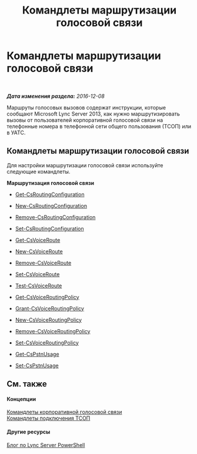 ﻿---
title: Командлеты маршрутизации голосовой связи
TOCTitle: Командлеты маршрутизации голосовой связи
ms:assetid: 8f05b25e-cc62-4d85-a5d8-4ed56f28dfbf
ms:mtpsurl: https://technet.microsoft.com/ru-ru/library/Gg416494(v=OCS.15)
ms:contentKeyID: 49310488
ms.date: 12/10/2016
mtps_version: v=OCS.15
ms.translationtype: HT
---

# Командлеты маршрутизации голосовой связи

 

_**Дата изменения раздела:** 2016-12-08_

Маршруты голосовых вызовов содержат инструкции, которые сообщают Microsoft Lync Server 2013, как нужно маршрутизировать вызовы от пользователей корпоративной голосовой связи на телефонные номера в телефонной сети общего пользования (ТСОП) или в УАТС.

## Командлеты маршрутизации голосовой связи

Для настройки маршрутизации голосовой связи используйте следующие командлеты.

**Маршрутизация голосовой связи**

  -   
    [Get-CsRoutingConfiguration](get-csroutingconfiguration.md)

  -   
    [New-CsRoutingConfiguration](new-csroutingconfiguration.md)

  -   
    [Remove-CsRoutingConfiguration](remove-csroutingconfiguration.md)

  -   
    [Set-CsRoutingConfiguration](set-csroutingconfiguration.md)

  -   
    [Get-CsVoiceRoute](get-csvoiceroute.md)

  -   
    [New-CsVoiceRoute](new-csvoiceroute.md)

  -   
    [Remove-CsVoiceRoute](remove-csvoiceroute.md)

  -   
    [Set-CsVoiceRoute](set-csvoiceroute.md)

  -   
    [Test-CsVoiceRoute](test-csvoiceroute.md)

  - [Get-CsVoiceRoutingPolicy](get-csvoiceroutingpolicy.md)

  - [Grant-CsVoiceRoutingPolicy](grant-csvoiceroutingpolicy.md)

  - [New-CsVoiceRoutingPolicy](new-csvoiceroutingpolicy.md)

  - [Remove-CsVoiceRoutingPolicy](remove-csvoiceroutingpolicy.md)

  - [Set-CsVoiceRoutingPolicy](set-csvoiceroutingpolicy.md)

  -   
    [Get-CsPstnUsage](get-cspstnusage.md)

  -   
    [Set-CsPstnUsage](set-cspstnusage.md)

## См. также

#### Концепции

[Командлеты корпоративной голосовой связи](lync-server-2013-enterprise-voice-cmdlets.md)  
[Командлеты подключения ТСОП](lync-server-2013-pstn-connectivity-cmdlets.md)  

#### Другие ресурсы

[Блог по Lync Server PowerShell](http://go.microsoft.com/fwlink/?linkid=203150%26clcid=0x419)

